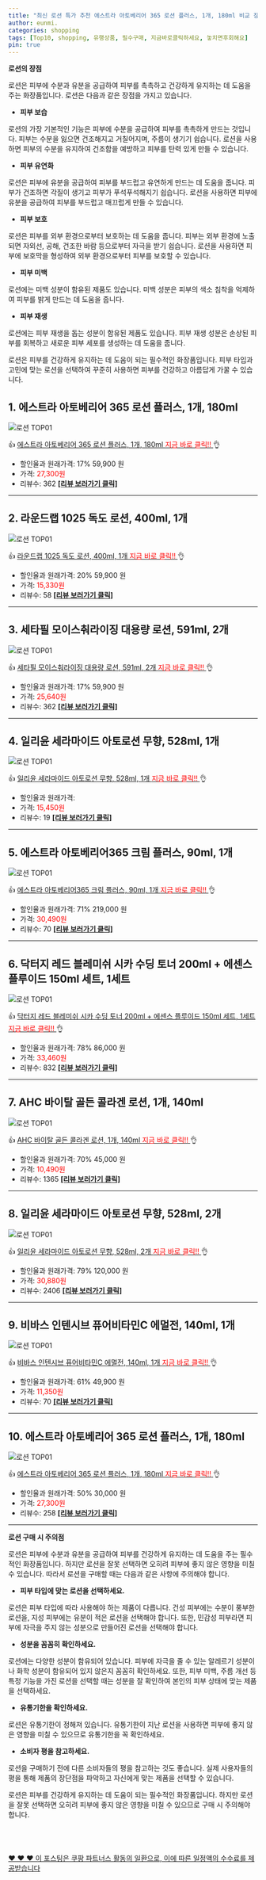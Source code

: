 ```yaml
---
title: "최신 로션 특가 추천 에스트라 아토베리어 365 로션 플러스, 1개, 180ml 비교 장점"
author: eunmi.
categories: shopping
tags: [Top10, shopping, 유행상품, 필수구매, 지금바로클릭하세요, 놓치면후회해요]
pin: true
---
```

**로션의 장점**

로션은 피부에 수분과 유분을 공급하여 피부를 촉촉하고 건강하게 유지하는 데 도움을 주는 화장품입니다. 로션은 다음과 같은 장점을 가지고 있습니다.

* **피부 보습**

로션의 가장 기본적인 기능은 피부에 수분을 공급하여 피부를 촉촉하게 만드는 것입니다. 피부는 수분을 잃으면 건조해지고 거칠어지며, 주름이 생기기 쉽습니다. 로션을 사용하면 피부의 수분을 유지하여 건조함을 예방하고 피부를 탄력 있게 만들 수 있습니다.

* **피부 유연화**

로션은 피부에 유분을 공급하여 피부를 부드럽고 유연하게 만드는 데 도움을 줍니다. 피부가 건조하면 각질이 생기고 피부가 푸석푸석해지기 쉽습니다. 로션을 사용하면 피부에 유분을 공급하여 피부를 부드럽고 매끄럽게 만들 수 있습니다.

* **피부 보호**

로션은 피부를 외부 환경으로부터 보호하는 데 도움을 줍니다. 피부는 외부 환경에 노출되면 자외선, 공해, 건조한 바람 등으로부터 자극을 받기 쉽습니다. 로션을 사용하면 피부에 보호막을 형성하여 외부 환경으로부터 피부를 보호할 수 있습니다.

* **피부 미백**

로션에는 미백 성분이 함유된 제품도 있습니다. 미백 성분은 피부의 색소 침착을 억제하여 피부를 밝게 만드는 데 도움을 줍니다.

* **피부 재생**

로션에는 피부 재생을 돕는 성분이 함유된 제품도 있습니다. 피부 재생 성분은 손상된 피부를 회복하고 새로운 피부 세포를 생성하는 데 도움을 줍니다.

로션은 피부를 건강하게 유지하는 데 도움이 되는 필수적인 화장품입니다. 피부 타입과 고민에 맞는 로션을 선택하여 꾸준히 사용하면 피부를 건강하고 아름답게 가꿀 수 있습니다.

   

## 1. 에스트라 아토베리어 365 로션 플러스, 1개, 180ml

![로션 TOP01](https://thumbnail10.coupangcdn.com/thumbnails/remote/230x230ex/image/retail/images/4690401835144025-94ad53c9-f9ab-4a5b-ae5e-8985bf1e627b.jpg)


👍 [에스트라 아토베리어 365 로션 플러스, 1개, 180ml <font color=red> 지금 바로 클릭!! </font> ](https://link.coupang.com/re/AFFSDP?lptag=AF3617701&subid=GithubCoopas&pageKey=6248925733&traceid=V0-153&itemId=12655849052&vendorItemId=79923189403) 👌 


- 할인율과 원래가격: 17%  59,900   원
- 가격: <span style='color:red'>27,300원</span>
- 리뷰수: 362  [**[리뷰 보러가기 클릭]**](https://link.coupang.com/re/AFFSDP?lptag=AF3617701&subid=GithubCoopas&pageKey=6248925733&traceid=V0-153&itemId=12655849052&vendorItemId=79923189403)

---


   

## 2. 라운드랩 1025 독도 로션, 400ml, 1개

![로션 TOP01](https://thumbnail9.coupangcdn.com/thumbnails/remote/230x230ex/image/retail/images/4531142899274631-201bed84-fbef-4733-a59b-97b446a7787a.jpg)


👍 [라운드랩 1025 독도 로션, 400ml, 1개 <font color=red> 지금 바로 클릭!! </font> ](https://link.coupang.com/re/AFFSDP?lptag=AF3617701&subid=GithubCoopas&pageKey=6216457137&traceid=V0-153&itemId=6683983547&vendorItemId=73191776348) 👌 


- 할인율과 원래가격: 20%  59,900   원
- 가격: <span style='color:red'>15,330원</span>
- 리뷰수: 58  [**[리뷰 보러가기 클릭]**](https://link.coupang.com/re/AFFSDP?lptag=AF3617701&subid=GithubCoopas&pageKey=6216457137&traceid=V0-153&itemId=6683983547&vendorItemId=73191776348)

---


   

## 3. 세타필 모이스춰라이징 대용량 로션, 591ml, 2개

![로션 TOP01](https://thumbnail6.coupangcdn.com/thumbnails/remote/230x230ex/image/retail/images/711593805388429-8681b9cc-5d10-40db-99d4-f490d8eca8b5.jpg)


👍 [세타필 모이스춰라이징 대용량 로션, 591ml, 2개 <font color=red> 지금 바로 클릭!! </font> ](https://link.coupang.com/re/AFFSDP?lptag=AF3617701&subid=GithubCoopas&pageKey=7164345502&traceid=V0-153&itemId=15015111767&vendorItemId=85072877349) 👌 


- 할인율과 원래가격: 17%  59,900   원
- 가격: <span style='color:red'>25,640원</span>
- 리뷰수: 362  [**[리뷰 보러가기 클릭]**](https://link.coupang.com/re/AFFSDP?lptag=AF3617701&subid=GithubCoopas&pageKey=7164345502&traceid=V0-153&itemId=15015111767&vendorItemId=85072877349)

---


   

## 4. 일리윤 세라마이드 아토로션 무향, 528ml, 1개

![로션 TOP01](https://thumbnail6.coupangcdn.com/thumbnails/remote/230x230ex/image/retail/images/2977220283279792-57ee4bf6-57db-4561-8fed-d9181ec85777.jpg)


👍 [일리윤 세라마이드 아토로션 무향, 528ml, 1개 <font color=red> 지금 바로 클릭!! </font> ](https://link.coupang.com/re/AFFSDP?lptag=AF3617701&subid=GithubCoopas&pageKey=6936824598&traceid=V0-153&itemId=13311997229&vendorItemId=3335127002) 👌 


- 할인율과 원래가격: 
- 가격: <span style='color:red'>15,450원</span>
- 리뷰수: 19  [**[리뷰 보러가기 클릭]**](https://link.coupang.com/re/AFFSDP?lptag=AF3617701&subid=GithubCoopas&pageKey=6936824598&traceid=V0-153&itemId=13311997229&vendorItemId=3335127002)

---


   

## 5. 에스트라 아토베리어365 크림 플러스, 90ml, 1개

![로션 TOP01](https://thumbnail6.coupangcdn.com/thumbnails/remote/230x230ex/image/vendor_inventory/2093/8a88315f7a4832bfeb70c4357d2b9bf842ef07fa98917405d4f4b3355b82.jpg)


👍 [에스트라 아토베리어365 크림 플러스, 90ml, 1개 <font color=red> 지금 바로 클릭!! </font> ](https://link.coupang.com/re/AFFSDP?lptag=AF3617701&subid=GithubCoopas&pageKey=6249008831&traceid=V0-153&itemId=12656558190&vendorItemId=79923886105) 👌 


- 할인율과 원래가격: 71%  219,000   원
- 가격: <span style='color:red'>30,490원</span>
- 리뷰수: 70  [**[리뷰 보러가기 클릭]**](https://link.coupang.com/re/AFFSDP?lptag=AF3617701&subid=GithubCoopas&pageKey=6249008831&traceid=V0-153&itemId=12656558190&vendorItemId=79923886105)

---


   

## 6. 닥터지 레드 블레미쉬 시카 수딩 토너 200ml + 에센스 플루이드 150ml 세트, 1세트

![로션 TOP01](https://thumbnail7.coupangcdn.com/thumbnails/remote/230x230ex/image/retail/images/6585596385228208-fe78cf65-7f59-44c4-8b6a-abb4fb461b68.jpg)


👍 [닥터지 레드 블레미쉬 시카 수딩 토너 200ml + 에센스 플루이드 150ml 세트, 1세트 <font color=red> 지금 바로 클릭!! </font> ](https://link.coupang.com/re/AFFSDP?lptag=AF3617701&subid=GithubCoopas&pageKey=6543627791&traceid=V0-153&itemId=14579392052&vendorItemId=81821492138) 👌 


- 할인율과 원래가격: 78%  86,000   원
- 가격: <span style='color:red'>33,460원</span>
- 리뷰수: 832  [**[리뷰 보러가기 클릭]**](https://link.coupang.com/re/AFFSDP?lptag=AF3617701&subid=GithubCoopas&pageKey=6543627791&traceid=V0-153&itemId=14579392052&vendorItemId=81821492138)

---


   

## 7. AHC 바이탈 골든 콜라겐 로션, 1개, 140ml

![로션 TOP01](https://thumbnail8.coupangcdn.com/thumbnails/remote/230x230ex/image/retail/images/4706745760982971-b44820ba-9807-4115-b2a1-85733829361c.jpg)


👍 [AHC 바이탈 골든 콜라겐 로션, 1개, 140ml <font color=red> 지금 바로 클릭!! </font> ](https://link.coupang.com/re/AFFSDP?lptag=AF3617701&subid=GithubCoopas&pageKey=6145023313&traceid=V0-153&itemId=19922304670&vendorItemId=79092179858) 👌 


- 할인율과 원래가격: 70%  45,000   원
- 가격: <span style='color:red'>10,490원</span>
- 리뷰수: 1365  [**[리뷰 보러가기 클릭]**](https://link.coupang.com/re/AFFSDP?lptag=AF3617701&subid=GithubCoopas&pageKey=6145023313&traceid=V0-153&itemId=19922304670&vendorItemId=79092179858)

---


   

## 8. 일리윤 세라마이드 아토로션 무향, 528ml, 2개

![로션 TOP01](https://thumbnail7.coupangcdn.com/thumbnails/remote/230x230ex/image/retail/images/8486910664458781-84dd5183-7234-465d-ab93-9d2c559b322c.crdownload)


👍 [일리윤 세라마이드 아토로션 무향, 528ml, 2개 <font color=red> 지금 바로 클릭!! </font> ](https://link.coupang.com/re/AFFSDP?lptag=AF3617701&subid=GithubCoopas&pageKey=6936824598&traceid=V0-153&itemId=16807084664&vendorItemId=84723562392) 👌 


- 할인율과 원래가격: 79%  120,000   원
- 가격: <span style='color:red'>30,880원</span>
- 리뷰수: 2406  [**[리뷰 보러가기 클릭]**](https://link.coupang.com/re/AFFSDP?lptag=AF3617701&subid=GithubCoopas&pageKey=6936824598&traceid=V0-153&itemId=16807084664&vendorItemId=84723562392)

---


   

## 9. 비바스 인텐시브 퓨어비타민C 에멀전, 140ml, 1개

![로션 TOP01](https://thumbnail7.coupangcdn.com/thumbnails/remote/230x230ex/image/retail/images/4101692825279033-af361ede-6501-45e9-8936-826ee66a7ce4.jpg)


👍 [비바스 인텐시브 퓨어비타민C 에멀전, 140ml, 1개 <font color=red> 지금 바로 클릭!! </font> ](https://link.coupang.com/re/AFFSDP?lptag=AF3617701&subid=GithubCoopas&pageKey=6443390669&traceid=V0-153&itemId=377234825&vendorItemId=71093749008) 👌 


- 할인율과 원래가격: 61%  49,900   원
- 가격: <span style='color:red'>11,350원</span>
- 리뷰수: 70  [**[리뷰 보러가기 클릭]**](https://link.coupang.com/re/AFFSDP?lptag=AF3617701&subid=GithubCoopas&pageKey=6443390669&traceid=V0-153&itemId=377234825&vendorItemId=71093749008)

---


   

## 10. 에스트라 아토베리어 365 로션 플러스, 1개, 180ml

![로션 TOP01](https://thumbnail10.coupangcdn.com/thumbnails/remote/230x230ex/image/retail/images/4690401835144025-94ad53c9-f9ab-4a5b-ae5e-8985bf1e627b.jpg)


👍 [에스트라 아토베리어 365 로션 플러스, 1개, 180ml <font color=red> 지금 바로 클릭!! </font> ](https://link.coupang.com/re/AFFSDP?lptag=AF3617701&subid=GithubCoopas&pageKey=6248925733&traceid=V0-153&itemId=12655849052&vendorItemId=79923189403) 👌 


- 할인율과 원래가격: 50%  30,000   원
- 가격: <span style='color:red'>27,300원</span>
- 리뷰수: 258  [**[리뷰 보러가기 클릭]**](https://link.coupang.com/re/AFFSDP?lptag=AF3617701&subid=GithubCoopas&pageKey=6248925733&traceid=V0-153&itemId=12655849052&vendorItemId=79923189403)

---
**로션 구매 시 주의점**

로션은 피부에 수분과 유분을 공급하여 피부를 건강하게 유지하는 데 도움을 주는 필수적인 화장품입니다. 하지만 로션을 잘못 선택하면 오히려 피부에 좋지 않은 영향을 미칠 수 있습니다. 따라서 로션을 구매할 때는 다음과 같은 사항에 주의해야 합니다.

* **피부 타입에 맞는 로션을 선택하세요.**

로션은 피부 타입에 따라 사용해야 하는 제품이 다릅니다. 건성 피부에는 수분이 풍부한 로션을, 지성 피부에는 유분이 적은 로션을 선택해야 합니다. 또한, 민감성 피부라면 피부에 자극을 주지 않는 성분으로 만들어진 로션을 선택해야 합니다.

* **성분을 꼼꼼히 확인하세요.**

로션에는 다양한 성분이 함유되어 있습니다. 피부에 자극을 줄 수 있는 알레르기 성분이나 화학 성분이 함유되어 있지 않은지 꼼꼼히 확인하세요. 또한, 피부 미백, 주름 개선 등 특정 기능을 가진 로션을 선택할 때는 성분을 잘 확인하여 본인의 피부 상태에 맞는 제품을 선택하세요.

* **유통기한을 확인하세요.**

로션은 유통기한이 정해져 있습니다. 유통기한이 지난 로션을 사용하면 피부에 좋지 않은 영향을 미칠 수 있으므로 유통기한을 꼭 확인하세요.

* **소비자 평을 참고하세요.**

로션을 구매하기 전에 다른 소비자들의 평을 참고하는 것도 좋습니다. 실제 사용자들의 평을 통해 제품의 장단점을 파악하고 자신에게 맞는 제품을 선택할 수 있습니다.

로션은 피부를 건강하게 유지하는 데 도움이 되는 필수적인 화장품입니다. 하지만 로션을 잘못 선택하면 오히려 피부에 좋지 않은 영향을 미칠 수 있으므로 구매 시 주의해야 합니다.<br><br><br><br><br> [ ❤ ❤ ❤ 이 포스팅은 쿠팡 파트너스 활동의 일환으로, 이에 따른 일정액의 수수료를 제공받습니다](https://link.coupang.com/a/bcEFyh)